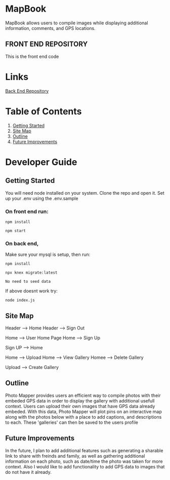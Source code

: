 
# MapBook

MapBook allows users to compile images while displaying additional information, comments, and GPS locations.

## FRONT END REPOSITORY
This is the front end code

# Links

[Back End Repository](https://github.com/chris-kayahara/capstone-server "BACK END")

# Table of Contents
1. [Getting Started](#start)
2. [Site Map](#map)
3. [Outline](#outline)
4. [Future Improvements](#future)

# Developer Guide
## Getting Started <a name="start"></a>
You will need node installed on your system.
Clone the repo and open it.
Set up your .env using the .env.sample

### On front end run:

`npm install`

`npm start`

### On back end,
Make sure your mysql is setup,
then
run:

`npm install`

`npx knex migrate:latest`

`No need to seed data`

If above doesnt work try:

`node index.js`

## Site Map <a name="map"></a>
  Header --> Home
  Header --> Sign Out

  Home --> User Home Page
  Home --> Sign Up

  Sign UP --> Home
  
  Home --> Upload
  Home --> View Gallery
  Homee --> Delete Gallery

  Upload --> Create Gallery

## Outline <a name="outline"></a>
Photo Mapper provides users an efficient way to compile photos with their embeded GPS data in order to display the gallery with additional usefull context. Users can upload their own images that have GPS data already embeded. With this data, Photo Mapper will plot pins on an interactive map along with the photos below with a place to add captions, and descriptions to each. These 'galleries' can then be saved to the users profile 

## Future Improvements <a name="future"></a>
In the future, I plan to add additional features such as generating a sharable link to share with freinds and family, as well as gathering additional information on each photo, such as date/time the photo was taken for more context. Also I would like to add functionality to add GPS data to images that do not have it already. 
